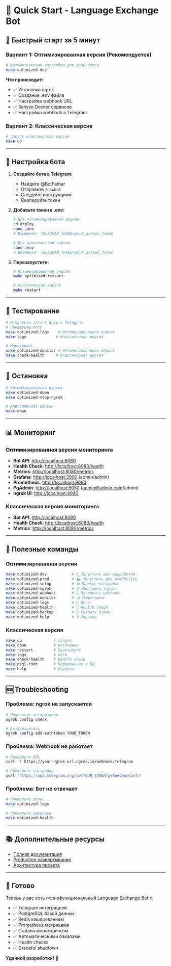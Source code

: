 # 🚀 Quick Start - Language Exchange Bot

## 🎯 Быстрый старт за 5 минут

### Вариант 1: Оптимизированная версия (Рекомендуется)

```bash
# Автоматическая настройка для разработки
make optimized-dev
```

**Что происходит:**

- ✅ Установка ngrok
- ✅ Создание .env файла
- ✅ Настройка webhook URL
- ✅ Запуск Docker сервисов
- ✅ Настройка webhook в Telegram

### Вариант 2: Классическая версия

```bash
# Запуск классической версии
make up
```

---

## 📱 Настройка бота

1. **Создайте бота в Telegram:**
   - Найдите @BotFather
   - Отправьте `/newbot`
   - Следуйте инструкциям
   - Скопируйте токен

2. **Добавьте токен в .env:**

   ```bash
   # Для оптимизированной версии
   cd deploy
   nano .env
   # Измените: TELEGRAM_TOKEN=your_actual_token
   
   # Для классической версии
   nano .env
   # Добавьте: TELEGRAM_TOKEN=your_actual_token
   ```

3. **Перезапустите:**

   ```bash
   # Оптимизированная версия
   make optimized-restart
   
   # Классическая версия
   make restart
   ```

---

## 🧪 Тестирование

```bash
# Отправьте /start боту в Telegram
# Проверьте логи
make optimized-logs    # Оптимизированная версия
make logs             # Классическая версия

# Мониторинг
make optimized-monitor # Оптимизированная версия
make check-health     # Классическая версия
```

---

## 🛑 Остановка

```bash
# Оптимизированная версия
make optimized-down
make optimized-stop-ngrok

# Классическая версия
make down
```

---

## 📊 Мониторинг

### Оптимизированная версия мониторинга

- **Bot API**: <http://localhost:8080>
- **Health Check**: <http://localhost:8080/health>
- **Metrics**: <http://localhost:8080/metrics>
- **Grafana**: <http://localhost:3000> (admin/admin)
- **Prometheus**: <http://localhost:9090>
- **PgAdmin**: <http://localhost:5050> (<admin@admin.com>/admin)
- **ngrok UI**: <http://localhost:4040>

### Классическая версия мониторинга

- **Bot API**: <http://localhost:8080>
- **Health Check**: <http://localhost:8080/health>
- **Metrics**: <http://localhost:8080/metrics>

---

## 🔧 Полезные команды

### Оптимизированная версия

```bash
make optimized-dev           # 🚀 Запустить для разработки
make optimized-prod          # 🏭 Запустить для production
make optimized-setup         # ⚙️ Полная настройка
make optimized-ngrok         # 🌐 Настроить ngrok
make optimized-webhook       # 🔗 Настроить webhook
make optimized-monitor       # 📊 Мониторинг
make optimized-logs          # 📝 Логи
make optimized-health        # 🏥 Health check
make optimized-backup        # 💾 Создать бэкап
make optimized-help          # ❓ Справка
```

### Классическая версия

```bash
make up              # Запуск
make down            # Остановка
make restart         # Перезапуск
make logs            # Логи
make check-health    # Health check
make psql-root       # Подключение к БД
make help            # Справка
```

---

## 🆘 Troubleshooting

### Проблема: ngrok не запускается

```bash
# Проверьте авторизацию
ngrok config check

# Авторизуйтесь
ngrok config add-authtoken YOUR_TOKEN
```

### Проблема: Webhook не работает

```bash
# Проверьте URL
curl -I https://your-ngrok-url.ngrok.io/webhook/telegram

# Проверьте настройку
curl "https://api.telegram.org/botYOUR_TOKEN/getWebhookInfo"
```

### Проблема: Бот не отвечает

```bash
# Проверьте логи
make optimized-logs

# Проверьте здоровье
make optimized-health
```

---

## 📚 Дополнительные ресурсы

- [Полная документация](../README.md)
- [Production развертывание](../deployment/PRODUCTION_DEPLOYMENT.md)
- [Архитектура проекта](ARCHITECTURE.md)

---

## 🎉 Готово

Теперь у вас есть полнофункциональный Language Exchange Bot с:

- ✅ Telegram интеграцией
- ✅ PostgreSQL базой данных
- ✅ Redis кэшированием
- ✅ Prometheus метриками
- ✅ Grafana мониторингом
- ✅ Автоматическими бэкапами
- ✅ Health checks
- ✅ Graceful shutdown

**Удачной разработки!** 🚀
